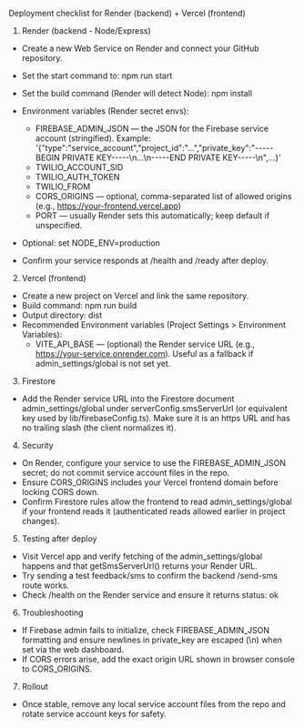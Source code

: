 Deployment checklist for Render (backend) + Vercel (frontend)

1. Render (backend - Node/Express)

- Create a new Web Service on Render and connect your GitHub repository.
- Set the start command to: npm run start
- Set the build command (Render will detect Node): npm install
- Environment variables (Render secret envs):

  - FIREBASE_ADMIN_JSON — the JSON for the Firebase service account (stringified). Example: '{"type":"service_account","project_id":"...","private_key":"-----BEGIN PRIVATE KEY-----\n...\n-----END PRIVATE KEY-----\n",...}'
  - TWILIO_ACCOUNT_SID
  - TWILIO_AUTH_TOKEN
  - TWILIO_FROM
  - CORS_ORIGINS — optional, comma-separated list of allowed origins (e.g., https://your-frontend.vercel.app)
  - PORT — usually Render sets this automatically; keep default if unspecified.

- Optional: set NODE_ENV=production

- Confirm your service responds at /health and /ready after deploy.

2. Vercel (frontend)

- Create a new project on Vercel and link the same repository.
- Build command: npm run build
- Output directory: dist
- Recommended Environment variables (Project Settings > Environment Variables):
  - VITE_API_BASE — (optional) the Render service URL (e.g., https://your-service.onrender.com). Useful as a fallback if admin_settings/global is not set yet.

3. Firestore

- Add the Render service URL into the Firestore document admin_settings/global under serverConfig.smsServerUrl (or equivalent key used by lib/firebaseConfig.ts). Make sure it is an https URL and has no trailing slash (the client normalizes it).

4. Security

- On Render, configure your service to use the FIREBASE_ADMIN_JSON secret; do not commit service account files in the repo.
- Ensure CORS_ORIGINS includes your Vercel frontend domain before locking CORS down.
- Confirm Firestore rules allow the frontend to read admin_settings/global if your frontend reads it (authenticated reads allowed earlier in project changes).

5. Testing after deploy

- Visit Vercel app and verify fetching of the admin_settings/global happens and that getSmsServerUrl() returns your Render URL.
- Try sending a test feedback/sms to confirm the backend /send-sms route works.
- Check /health on the Render service and ensure it returns status: ok

6. Troubleshooting

- If Firebase admin fails to initialize, check FIREBASE_ADMIN_JSON formatting and ensure newlines in private_key are escaped (\n) when set via the web dashboard.
- If CORS errors arise, add the exact origin URL shown in browser console to CORS_ORIGINS.

7. Rollout

- Once stable, remove any local service account files from the repo and rotate service account keys for safety.
